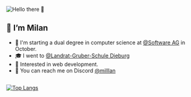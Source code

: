 ![Hello there 👋](https://media.giphy.com/media/Nx0rz3jtxtEre/giphy.gif)

## 👋 I’m Milan  
  
- 🔭 I'm starting a dual degree in computer science at [@Software AG](https://github.com/softwareag) in October. 
- 🎓 I went to [@Landrat-Gruber-Schule Dieburg](https://github.com/lgs-dieburg)
- 🌱 Interested in web development.
- 👾 You can reach me on Discord [@milllan](https://discord.com/users/252817187247620097)
##  
[![Top Langs](https://github-readme-stats.vercel.app/api/top-langs/?username=milantheiss&layout=compact&&theme=transparent)](https://github.com/anuraghazra/github-readme-stats)

<!--
- 🔭 I’m currently working on ...
- 🌱 I’m currently learning ...
- 👯 I’m looking to collaborate on ...
- 🤔 I’m looking for help with ...
- 💬 Ask me about ...
- 📫 How to reach me: ...
- 😄 Pronouns: ...
- ⚡ Fun fact: ...
-->
